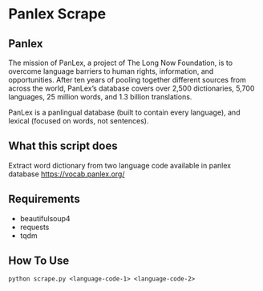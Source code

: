 # Panlex Scrape

## Panlex
The mission of PanLex, a project of The Long Now Foundation, is to overcome language barriers to human rights, information, and opportunities. After ten years of pooling together different sources from across the world, PanLex’s database covers over 2,500 dictionaries, 5,700 languages, 25 million words, and 1.3 billion translations. 

PanLex is a panlingual database (built to contain every language), and lexical (focused on words, not sentences).

## What this script does
Extract word dictionary from two language code available in panlex database <https://vocab.panlex.org/>

## Requirements
- beautifulsoup4
- requests
- tqdm

## How To Use
```
python scrape.py <language-code-1> <language-code-2>
```

